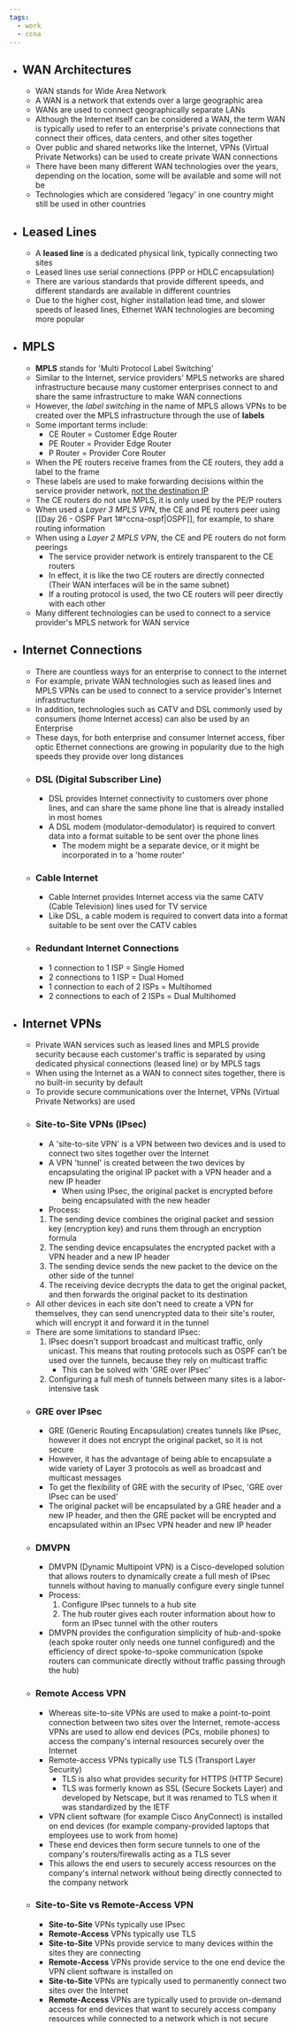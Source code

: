 ```yaml
---
tags:
  - work
  - ccna
---
```

- ## WAN Architectures
	- WAN stands for Wide Area Network
	- A WAN is a network that extends over a large geographic area
	- WANs are used to connect geographically separate LANs
	- Although the Internet itself can be considered a WAN, the term WAN is typically used to refer to an enterprise's private connections that connect their offices, data centers, and other sites together
	- Over public and shared networks like the Internet, VPNs (Virtual Private Networks) can be used to create private WAN connections
	- There have been many different WAN technologies over the years, depending on the location, some will be available and some will not be
	- Technologies which are considered 'legacy' in one country might still be used in other countries
- ## Leased Lines
	- A **leased line** is a dedicated physical link, typically connecting two sites
	- Leased lines use serial connections (PPP or HDLC encapsulation)
	- There are various standards that provide different speeds, and different standards are available in different countries
	- Due to the higher cost, higher installation lead time, and slower speeds of leased lines, Ethernet WAN technologies are becoming more popular
- ## MPLS
	- **MPLS** stands for 'Multi Protocol Label Switching'
	- Similar to the Internet, service providers' MPLS networks are shared infrastructure because many customer enterprises connect to and share the same infrastructure to make WAN connections
	- However, the *label switching* in the name of MPLS allows VPNs to be created over the MPLS infrastructure through the use of **labels**
	- Some important terms include:
		- CE Router = Customer Edge Router
		- PE Router = Provider Edge Router
		- P Router = Provider Core Router
	- When the PE routers receive frames from the CE routers, they add a label to the frame
	- These labels are used to make forwarding decisions within the service provider network, <u>not the destination IP</u>
	- The CE routers do not use MPLS, it is only used by the PE/P routers
	- When used a *Layer 3 MPLS VPN*, the CE and PE routers peer using [[Day 26 - OSPF Part 1#^ccna-ospf|OSPF]], for example, to share routing information
	- When using a *Layer 2 MPLS VPN*, the CE and PE routers do not form peerings
		- The service provider network is entirely transparent to the CE routers
		- In effect, it is like the two CE routers are directly connected (Their WAN interfaces will be in the same subnet)
		- If a routing protocol is used, the two CE routers will peer directly with each other
	- Many different technologies can be used to connect to a service provider's MPLS network for WAN service
- ## Internet Connections
	- There are countless ways for an enterprise to connect to the internet
	- For example, private WAN technologies such as leased lines and MPLS VPNs can be used to connect to a service provider's Internet infrastructure
	- In addition, technologies such as CATV and DSL commonly used by consumers (home Internet access) can also be used by an Enterprise
	- These days, for both enterprise and consumer Internet access, fiber optic Ethernet connections are growing in popularity due to the high speeds they provide over long distances
	- ### DSL (Digital Subscriber Line)
		- DSL provides Internet connectivity to customers over phone lines, and can share the same phone line that is already installed in most homes
		- A DSL modem (modulator-demodulator) is required to convert data into a format suitable to be sent over the phone lines
			- The modem might be a separate device, or it might be incorporated in to a 'home router'
	- ### Cable Internet
		- Cable Internet provides Internet access via the same CATV (Cable Television) lines used for TV service
		- Like DSL, a cable modem is required to convert data into a format suitable to be sent over the CATV cables
	- ### Redundant Internet Connections
		- 1 connection to 1 ISP = Single Homed
		- 2 connections to 1 ISP = Dual Homed
		- 1 connection to each of 2 ISPs = Multihomed
		- 2 connections to each of 2 ISPs = Dual Multihomed
- ## Internet VPNs
	- Private WAN services such as leased lines and MPLS provide security because each customer's traffic is separated by using dedicated physical connections (leased line) or by MPLS tags
	- When using the Internet as a WAN to connect sites together, there is no built-in security by default
	- To provide secure communications over the Internet, VPNs (Virtual Private Networks) are used
	- ### Site-to-Site VPNs (IPsec)
		- A 'site-to-site VPN' is a VPN between two devices and is used to connect two sites together over the Internet
		- A VPN 'tunnel' is created between the two devices by encapsulating the original IP packet with a VPN header and a new IP header
			- When using IPsec, the original packet is encrypted before being encapsulated with the new header
		- Process:
		1. The sending device combines the original packet and session key (encryption key) and runs them through an encryption formula
		2. The sending device encapsulates the encrypted packet with a VPN header and a new IP header
		3. The sending device sends the new packet to the device on the other side of the tunnel
		4. The receiving device decrypts the data to get the original packet, and then forwards the original packet to its destination
	- All other devices in each site don't need to create a VPN for themselves, they can send unencrypted data to their site's router, which will encrypt it and forward it in the tunnel
	- There are some limitations to standard IPsec:
		1. IPsec doesn't support broadcast and multicast traffic, only unicast. This means that routing protocols such as OSPF can't be used over the tunnels, because they rely on multicast traffic
			- This can be solved with 'GRE over IPsec'
		2. Configuring a full mesh of tunnels between many sites is a labor-intensive task
	- ### GRE over IPsec
		- GRE (Generic Routing Encapsulation) creates tunnels like IPsec, however it does not encrypt the original packet, so it is not secure
		- However, it has the advantage of being able to encapsulate a wide variety of Layer 3 protocols as well as broadcast and multicast messages
		- To get the flexibility of GRE with the security of IPsec, 'GRE over IPsec can be used'
		- The original packet will be encapsulated by a GRE header and a new IP header, and then the GRE packet will be encrypted and encapsulated within an IPsec VPN header and new IP header
	- ### DMVPN
		- DMVPN (Dynamic Multipoint VPN) is a Cisco-developed solution that allows routers to dynamically create a full mesh of IPsec tunnels without having to manually configure every single tunnel
		- Process:
			1. Configure IPsec tunnels to a hub site
			2. The hub router gives each router information about how to form an IPsec tunnel with the other routers
		- DMVPN provides the configuration simplicity of hub-and-spoke (each spoke router only needs one tunnel configured) and the efficiency of direct spoke-to-spoke communication (spoke routers can communicate directly without traffic passing through the hub)
	- ### Remote Access VPN
		- Whereas site-to-site VPNs are used to make a point-to-point connection between two sites over the Internet, remote-access VPNs are used to allow end devices (PCs, mobile phones) to access the company's internal resources securely over the Internet
		- Remote-access VPNs typically use TLS (Transport Layer Security)
			- TLS is also what provides security for HTTPS (HTTP Secure)
			- TLS was formerly known as SSL (Secure Sockets Layer) and developed by Netscape, but it was renamed to TLS when it was standardized by the IETF
		- VPN client software (for example Cisco AnyConnect) is installed on end devices (for example company-provided laptops that employees use to work from home)
		- These end devices then form secure tunnels to one of the company's routers/firewalls acting as a TLS sever
		- This allows the end users to securely access resources on the company's internal network without being directly connected to the company network
	- ### Site-to-Site vs Remote-Access VPN
		- **Site-to-Site** VPNs typically use IPsec
		- **Remote-Access** VPNs typically use TLS
		- **Site-to-Site** VPNs provide service to many devices within the sites they are connecting
		- **Remote-Access** VPNs provide service to the one end device the VPN client software is installed on
		- **Site-to-Site** VPNs are typically used to permanently connect two sites over the Internet
		- **Remote-Access** VPNs are typically used to provide on-demand access for end devices that want to securely access company resources while connected to a network which is not secure